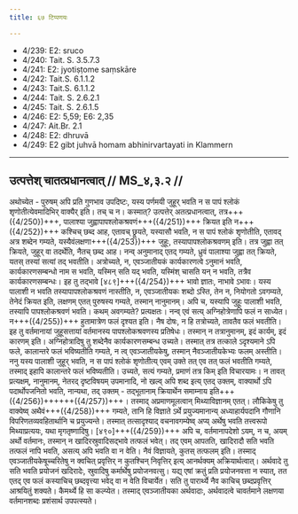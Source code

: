 ```yaml
---
title: ६७ टिप्पणयः

---
```

- 4/239: E2: sruco
- 4/240: Tait. S. 3.5.7.3
- 4/241: E2: jyotiṣṭome saṃskāre
- 4/242: Tait.S. 6.1.1.2
- 4/243: Tait.S. 6.1.1.2
- 4/244: Tait. S. 2.6.2.1
- 4/245: Tait. S. 2.6.1.5
- 4/246: E2: 5,59; E6: 2,35
- 4/247: Ait.Br. 2.1
- 4/248: E2: dhruvā
- 4/249: E2 gibt juhvā homam abhinirvartayati in Klammern

____________________________________________


## उत्पत्तेश् चातत्प्रधानत्वात् // MS_४,३.२ //

अथोच्येत - पुरुषम् अपि प्रति गुणभाव उपदिष्टः, यस्य पर्णमयी जुहूर् भवति न स पापं श्लोकं शृणोतीत्येवमादिभिर् वाक्यैर् इति। तच् च न। कस्मात्? उत्पत्तेर् अतत्प्रधानत्वात्, तत्र+++({4/250})+++, पालाश्या जुह्वापापश्लोकश्रवणं+++({4/251})+++ क्रियत इति न+++({4/252})+++ कश्चिच् छब्द आह, एतावच् छ्रूयते, यस्यासौ भवति, न स पापं श्लोकं शृणोतीति, एतावद् अत्र शब्देन गम्यते, यस्यैवंलक्षणा+++({4/253})+++ जुहूः, तस्यापापश्लोकश्रवणम् इति। तत्र जुह्वा तत् क्रियते, जुहूर् वा तदर्थेति, नैतच् छब्द आह।
नन्व् अनुमानाद् एतद् गम्यते, ध्रुवं पालाश्या जुह्वा तत् क्रियते, यतस् तस्यां सत्यां तद् भवतीति। अत्रोच्यते, न, एवञ्जातीयकं कार्यकारणत्वे ऽनुमानं भवति, कार्यकारणसम्बन्धो नाम स भवति, यस्मिन् सति यद् भवति, यस्मिंश् चासति यन् न भवति, तत्रैव कार्यकारणसम्बन्धः। इह तु तद्भावे [४८९]+++({4/254})+++ भावो ज्ञातः, नाभावे ऽभावः। यस्य पालाशी न भवति तस्यापापश्लोकश्रवणं नास्तीति, न, एवञ्जातीयकः शब्दो ऽस्ति, तेन न, नियोगतो ऽवगम्यते, तेनेदं क्रियत इति, लक्षणम् एतत् पुरुषस्य गम्यते, तस्मान् नानुमानम्।
अपि च, यस्यापि जुहूः पालाशी भवति, तस्यापि पापश्लोकश्रवणं भवति। कथम् अवगम्यते? प्रत्यक्षतः। नन्व् एवं सत्य् अग्निहोत्रेणापि फलं न साध्येत। न+++({4/255})+++ हुतामात्रेण फलं दृश्यत इति। नैष दोषः, न हि तत्रोच्यते, तावतैव फलं भवतीति। इह तु वर्तमानायां जुहूसत्तायां वर्तमानस्य पापश्लोकश्रवणस्य प्रतिषेधः। तस्मान् न तत्रानुमानम्, इदं कार्यम्, इदं कारणम् इति। अग्निहोत्रादिषु तु शब्देनैव कार्यकारणसम्बन्ध उच्यते। तस्मात् तत्र तत्काले ऽदृश्यमाने ऽपि फले, कालान्तरे फलं भविष्यतीति गम्यते, न त्व् एवञ्जातीयकेषु, तस्मान् नैवञ्जातीयकेभ्यः फलम् अस्तीति।
ननु यस्य पालाशी जुहूर् भवति, न स पापं श्लोकं शृणोतीत्य् एवम् उक्ते तत् एव तत् फलं भवतीति गम्यते, तस्माद् इहापि कालान्तरे फलं भविष्यतीति। उच्यते, सत्यं गम्यते, प्रमाणं तत्र किम् इति विचारयामः। न तावत् प्रत्यक्षम्, नानुमानम्, नेतरद् दृष्टविषयम् उपमानादि, नो खल्व् अपि शब्द इत्य् एतद् उक्तम्, वाक्यार्थो ऽपि पदार्थोपजनितो भवति, नान्यथा, तद् उक्तम् - तद्भूतानाम् क्रियार्थेन समाम्नाय इति+++({4/256})++++++({4/257})+++। तस्माद् अप्रमाणमूलत्वान् मिथ्याविज्ञानम् एतत्। लौकिकेषु तु वाक्येष्व् अथैवं+++({4/258})+++ गम्यते, तानि हि विज्ञाते ऽर्थे प्रयुज्यमानान्य् अध्याहार्यपदानि गौणानि विपरिणतव्यवहितार्थानि च प्रयुज्यन्ते। तस्मात् तत्सादृश्याद् वचनावगम्येष्व् अप्य् अर्थेषु भवति तत्त्वरूपो मिथ्याप्रत्ययः, यथा मृगतृष्णादिषु।
[४९०]+++({4/259})+++ अपि च, वर्तमानापदेशो ऽयम्, न च, अयम् अर्थो वर्तमानः, तस्मान् न खादिरस्रुवादिसद्भावे तत्फलं भवेत्। तद् एवम् आपतति, खादिरादौ सति भवति तत्फलं नापि भवति, असत्य् अपि भवति वा न वेति। नैवं विज्ञायते, कुतस् तत्फलम् इति। तस्माद् एवञ्जातीयकेषूच्चरितेषु न क्वचित् प्रवृत्तिर् न कुतश्चिन् निवृत्तिर् इत्य् आनर्थक्यम् अक्रियार्थत्वात्। अर्थवादे तु सति भवति प्रयोजनं खदिरादेः, स्रुवादिषु कर्मार्थेषु प्रयोजनवत्सु। यद्य् एषां क्रतुं प्रति प्रयोजनवत्ता न स्यात्, तत एतद् एव फलं कस्याचिच् छब्दवृत्त्या भवेद् वा न वेति विचार्येत। सति तु पारार्थ्ये नैव काचिच् छब्दप्रवृत्तिर् आश्रयितुं शक्यते। कैमर्थ्ये हि सा कल्प्येत। तस्माद् एवञ्जातीयका अर्थवादाः, अर्थवादत्वे चावर्तमाने लक्षणया वर्तमानशब्दः प्रशंसार्थ उपपत्स्यते।